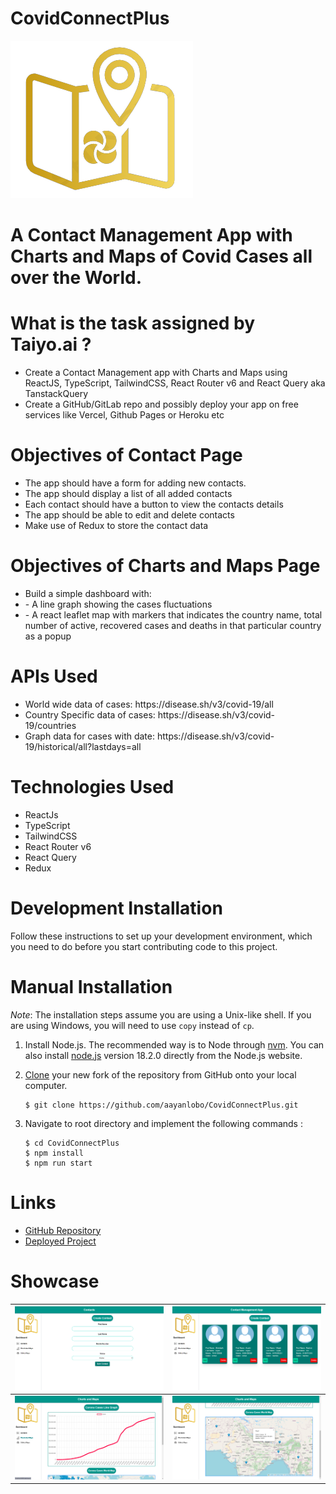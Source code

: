 <h1>CovidConnectPlus</h1>
<img src = 'assets/logo.png' alt = 'logo' >
<h1>A Contact Management App with Charts and Maps of Covid Cases all over the World.  
<h1>What is the task assigned by Taiyo.ai ?</h1>
<ul>
<li>Create a Contact Management app with Charts and Maps using ReactJS, TypeScript,
TailwindCSS, React Router v6 and React Query aka TanstackQuery</li>
<li>Create a GitHub/GitLab repo and possibly deploy your app on free services like Vercel, Github
Pages or Heroku etc</li>
</ul>
<h1>Objectives of Contact Page</h1>
<ul>
    <li>The app should have a form for adding new contacts.
    </li>
    <li>The app should display a list of all added contacts</li>
    <li>
    Each contact should have a button to view the contacts details
    </li>
    <li>
    The app should be able to edit and delete contacts
    </li>
    <li>
    Make use of Redux to store the contact data
    </li>
    
</ul>
<h1>Objectives of Charts and Maps Page</h1>
<ul>
    <li>Build a simple dashboard with:
    </li>
    <li>- A line graph showing the cases fluctuations</li>
    <li>
    - A react leaflet map with markers that indicates the country name, total number
    of active, recovered cases and deaths in that particular country as a popup
    </li> 
</ul>

<h1>APIs Used</h1>
<ul>
    <li>World wide data of cases: https://disease.sh/v3/covid-19/all
    </li>
    <li>Country Specific data of cases: https://disease.sh/v3/covid-19/countries</li>
    <li>
   Graph data for cases with date: https://disease.sh/v3/covid-19/historical/all?lastdays=all
    </li> 
</ul>

<h1>Technologies Used</h1>
<ul>
    <li>ReactJs
    </li>
    <li>TypeScript</li>
    <li>
  TailwindCSS
    </li> 
    <li>React Router v6
    </li>
    <li>React Query</li>
    <li>
    Redux
    </li> 
</ul>

<h1><strong> Development Installation </strong></h1>

Follow these instructions to set up your development environment, which you need to do before you start contributing code to this project.

<h1><strong> Manual Installation </strong></h1>

_Note_: The installation steps assume you are using a Unix-like shell. If you are using Windows, you will need to use `copy` instead of `cp`.

1. Install Node.js. The recommended way is to Node through [nvm](https://github.com/nvm-sh/nvm). You can also install [node.js](https://nodejs.org/download/release/v18.2.0/) version 18.2.0 directly from the Node.js website.
2. [Clone](https://github.com/aayanlobo/CovidConnectPlus.git) your new fork of the repository from GitHub onto your local computer.

   ```
   $ git clone https://github.com/aayanlobo/CovidConnectPlus.git
   ```
3. Navigate to root directory and implement the following commands :

   ```
   $ cd CovidConnectPlus
   $ npm install
   $ npm run start
   ```

# Links

- [GitHub Repository](https://github.com/aayanlobo/CovidConnectPlus.git)
- [Deployed Project](https://covid-connect-plus.vercel.app/)


# Showcase
|     ![Create Contact Page](assets/createcontactpage.png)     |       ![Contact Page](assets/contactpage.png)        |
| :--------------------------------------------------: | :-----------------------------------------------------: |
| ![Line Graph](assets/linegraph.png) | ![Map View](assets/mapview.png) |
